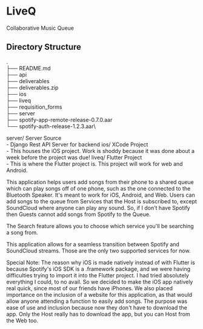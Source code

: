 # LiveQ
Collaborative Music Queue

## Directory Structure

.\
├── README.md\
├── api\
├── deliverables\
├── deliverables.zip\
├── ios\
├── liveq\
├── requisition_forms\
├── server\
├── spotify-app-remote-release-0.7.0.aar\
└── spotify-auth-release-1.2.3.aar\

server/    Server Source\
    - Django Rest API Server for backend
ios/       XCode Project\
    - This houses the iOS project. Work is shoddy because it was done about a week before the project was due!
liveq/     Flutter Project\
    - This is where the Flutter project is. This project will work for web and Android.

This application helps users add songs from their phone to a shared queue which can play songs off of one phone, such as the one connected to the Bluetooth Speaker. It's meant to work for iOS, Android, and Web. Users can add songs to the queue from Services that the Host is subscribed to, except SoundCloud where anyone can play any sound. So, if I don't have Spotify then Guests cannot add songs from Spotify to the Queue.

The Search feature allows you to choose which service you'll be searching a song from.

This application allows for a seamless transition between Spotify and SoundCloud streams. Those are the only two supported services for now.

Special Note: The reason why iOS is made natively instead of with Flutter is because Spotify's iOS SDK is a .framework package, and we were having difficulties trying to import it into the Flutter project. I had tried absolutely everything I could, to no avail. So we decided to make the iOS app natively real quick, since most of our friends have iPhones. We also placed importance on the inclusion of a website for this application, as that would allow anyone attending a function to easily add songs. The purpose was ease of use and inclusion because now they don't have to download the app. Only the Host really has to download the app, but you can Host from the Web too.
